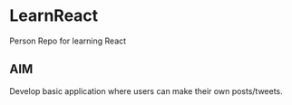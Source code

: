 # LearnReact
Person Repo for learning React

## AIM
Develop basic application where users can make their own posts/tweets.